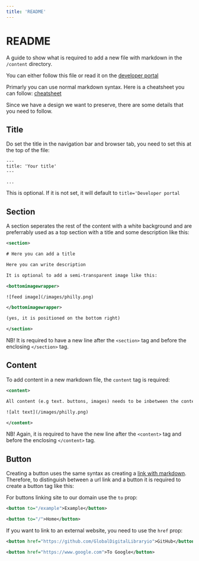 ```yaml
---
title: 'README'
---
```


<content>

# README

A guide to show what is required to add a new file with markdown in the `/content` directory.

You can either follow this file or read it on the [developer portal](https://developer.test.digitallibrary.io/README)

Primarly you can use normal markdown syntax. Here is a cheatsheet you can follow: [cheatsheet](https://github.com/adam-p/markdown-here/wiki/Markdown-Cheatsheet)

Since we have a design we want to preserve, there are some details that you need to follow.

## Title

Do set the title in the navigation bar and browser tab, you need to set this at the top of the file:

```
---
title: 'Your title'
---

...
```

This is optional. If it is not set, it will default to `title='Developer portal`

## Section

A section seperates the rest of the content with a white background and are preferrably used as a top section with a title and some description like this:

```xml
<section>

# Here you can add a title

Here you can write description

It is optional to add a semi-transparent image like this:

<bottomimagewrapper>

![feed image](/images/philly.png)

</bottomimagewrapper>

(yes, it is positioned on the bottom right)

</section>
```

NB! It is required to have a new line after the `<section>` tag and before the enclosing `</section>` tag.

## Content

To add content in a new markdown file, the `content` tag is required:

```xml
<content>

All content (e.g text. buttons, images) needs to be inbetween the content tags

![alt text](/images/philly.png)

</content>
```

NB! Again, it is required to have the new line after the `<content>` tag and before the enclosing `</content>` tag.

## Button

Creating a button uses the same syntax as creating a [link with markdown](https://github.com/adam-p/markdown-here/wiki/Markdown-Cheatsheet#links). Therefore, to distinguish between a url link and a button it is required to create a button tag like this:

For buttons linking site to our domain use the `to` prop:

```xml
<button to="/example">Example</button>

<button to="/">Home</button>

```

If you want to link to an external website, you need to use the `href` prop:

```xml
<button href="https://github.com/GlobalDigitalLibraryio">GitHub</button>

<button href="https://www.google.com">To Google</button>
```

</content>
